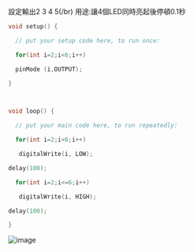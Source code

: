 設定輸出2 3 4 5(/br)
用途:讓4個LED同時亮起後停頓0.1秒

```c++
void setup() {

  // put your setup code here, to run once:

  for(int i=2;i<6;i++)

  pinMode (i,OUTPUT);

}



void loop() {

  // put your main code here, to run repeatedly:

  for(int i=2;i<6;i++)

   digitalWrite(i, LOW);

delay(100);

  for(int i=2;i<=6;i++)

   digitalWrite(i, HIGH);

delay(100);

}
```
![image](https://github.com/UvularGecko2125/C8763/blob/master/DSC_0005.JPG)
